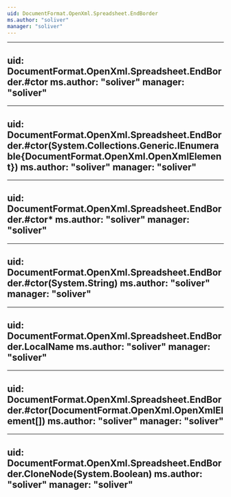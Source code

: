 ```yaml
---
uid: DocumentFormat.OpenXml.Spreadsheet.EndBorder
ms.author: "soliver"
manager: "soliver"
---
```


---
uid: DocumentFormat.OpenXml.Spreadsheet.EndBorder.#ctor
ms.author: "soliver"
manager: "soliver"
---

---
uid: DocumentFormat.OpenXml.Spreadsheet.EndBorder.#ctor(System.Collections.Generic.IEnumerable{DocumentFormat.OpenXml.OpenXmlElement})
ms.author: "soliver"
manager: "soliver"
---

---
uid: DocumentFormat.OpenXml.Spreadsheet.EndBorder.#ctor*
ms.author: "soliver"
manager: "soliver"
---

---
uid: DocumentFormat.OpenXml.Spreadsheet.EndBorder.#ctor(System.String)
ms.author: "soliver"
manager: "soliver"
---

---
uid: DocumentFormat.OpenXml.Spreadsheet.EndBorder.LocalName
ms.author: "soliver"
manager: "soliver"
---

---
uid: DocumentFormat.OpenXml.Spreadsheet.EndBorder.#ctor(DocumentFormat.OpenXml.OpenXmlElement[])
ms.author: "soliver"
manager: "soliver"
---

---
uid: DocumentFormat.OpenXml.Spreadsheet.EndBorder.CloneNode(System.Boolean)
ms.author: "soliver"
manager: "soliver"
---
